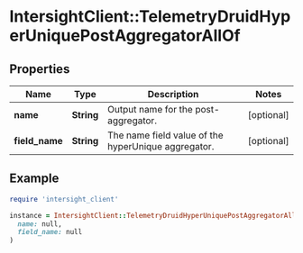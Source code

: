 # IntersightClient::TelemetryDruidHyperUniquePostAggregatorAllOf

## Properties

| Name | Type | Description | Notes |
| ---- | ---- | ----------- | ----- |
| **name** | **String** | Output name for the post-aggregator. | [optional] |
| **field_name** | **String** | The name field value of the hyperUnique aggregator. | [optional] |

## Example

```ruby
require 'intersight_client'

instance = IntersightClient::TelemetryDruidHyperUniquePostAggregatorAllOf.new(
  name: null,
  field_name: null
)
```

